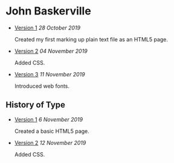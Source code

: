 <h1> John Baskerville </h1>

- [Version 1](https://georgiagallagher.github.io/john_baskerville/john_baskerville.html)
*28 October 2019*

  Created my first marking up plain text file as an HTML5 page.

- [Version 2](https://georgiagallagher.github.io/john_baskerville/baskerville2.html)
*04 November 2019*  

  Added CSS.

- [Version 3](https://georgiagallagher.github.io/john_baskerville/baskerville3.html)
*11 November 2019*

  Introduced web fonts.


History of Type
---------------

- [Version 1](https://georgiagallagher.github.io/john_baskerville/brief_history_of_type.html)
*6 November 2019*

  Created a basic HTML5 page.

- [Version 2](https://georgiagallagher.github.io/john_baskerville/brief_history_of_type2.html)
*12 November 2019*

  Added CSS.
  
